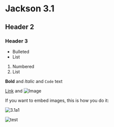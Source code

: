 # Jackson 3.1
## Header 2
### Header 3

- Bulleted
- List

1. Numbered
2. List

**Bold** and _Italic_ and `Code` text

[Link](url) and ![Image](src)

If you want to embed images, this is how you do it:

![3.1a1](https://github.com/Rockmuon/physics-challenge/3.1a1.jpg)

![test](https://octodex.github.com/images/yaktocat.png)

